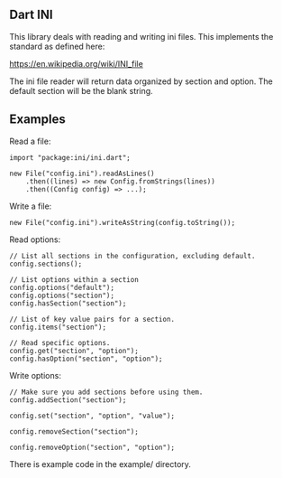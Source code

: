Dart INI
--------

This library deals with reading and writing ini files. This implements the standard as defined here:

https://en.wikipedia.org/wiki/INI_file

The ini file reader will return data organized by section and option. The default section will be the blank string.

Examples
--------

Read a file:

    import "package:ini/ini.dart";

    new File("config.ini").readAsLines()
        .then((lines) => new Config.fromStrings(lines))
        .then((Config config) => ...);

Write a file:

    new File("config.ini").writeAsString(config.toString());

Read options:

    // List all sections in the configuration, excluding default.
    config.sections();

    // List options within a section
    config.options("default");
    config.options("section");
    config.hasSection("section");

    // List of key value pairs for a section.
    config.items("section");

    // Read specific options.
    config.get("section", "option");
    config.hasOption("section", "option");

Write options:

    // Make sure you add sections before using them.
    config.addSection("section");

    config.set("section", "option", "value");

    config.removeSection("section");

    config.removeOption("section", "option");

There is example code in the example/ directory.
